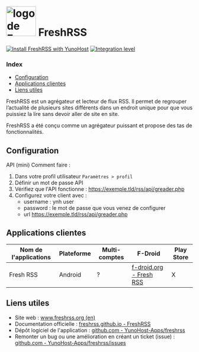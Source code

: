 # <img src="/images/freshrss_logo.svg" width="80px" alt="logo de FreshRSS"> FreshRSS

[![Install FreshRSS with YunoHost](https://install-app.yunohost.org/install-with-yunohost.png)](https://install-app.yunohost.org/?app=freshrss) [![Integration level](https://dash.yunohost.org/integration/freshrss.svg)](https://dash.yunohost.org/appci/app/freshrss)

### Index

- [Configuration](#configuration)
- [Applications clientes](#applications-clientes)
- [Liens utiles](#liens-utiles)

FreshRSS est un agrégateur et lecteur de flux RSS. Il permet de regrouper l’actualité de plusieurs sites différents dans un endroit unique pour que vous puissiez la lire sans devoir aller de site en site.

FreshRSS a été conçu comme un agrégateur puissant et propose des tas de fonctionnalités.

## Configuration

API (mini) Comment faire :
1. Dans votre profil utilisateur `Paramètres > profil`
2. Définir un mot de passe API
3. Vérifiez que l'API fonctionne : https://exemple.tld/rss/api/greader.php
4. Configurez votre client avec :
    + username : ynh user
    + password : le mot de passe que vous venez de configurer
    + url https://exemple.tld/rss/api/greader.php

## Applications clientes

| Nom de l'applications | Plateforme | Multi-comptes | F-Droid | Play Store |
|-----------------------|------------|---------------|---------|------------|
| Fresh RSS | Android | ? | [f-droid.org - Fresh RSS](https://f-droid.org/fr/packages/fr.chenry.android.freshrss/) | X |

## Liens utiles

 + Site web : [www.freshrss.org (en)](https://www.freshrss.org/)
 + Documentation officielle : [freshrss.github.io - FreshRSS](https://freshrss.github.io/FreshRSS/fr/)
 + Dépôt logiciel de l'application : [github.com - YunoHost-Apps/freshrss](https://github.com/YunoHost-Apps/freshrss)
 + Remonter un bug ou une amélioration en créant un ticket (issue) : [github.com - YunoHost-Apps/freshrss/issues](https://github.com/YunoHost-Apps/freshrss_ynh/issues)
